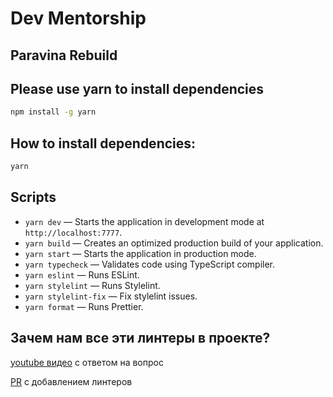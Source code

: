 # Dev Mentorship

## Paravina Rebuild

## Please use yarn to install dependencies

```bash
npm install -g yarn
```

## How to install dependencies:

```bash
yarn
```

## Scripts

- `yarn dev` — Starts the application in development mode at `http://localhost:7777`.
- `yarn build` — Creates an optimized production build of your application.
- `yarn start` — Starts the application in production mode.
- `yarn typecheck` — Validates code using TypeScript compiler.
- `yarn eslint` — Runs ESLint.
- `yarn stylelint` — Runs Stylelint.
- `yarn stylelint-fix` — Fix stylelint issues.
- `yarn format` — Runs Prettier.

## Зачем нам все эти линтеры в проекте?

[youtube видео](https://youtu.be/j9E0ZRbPW_c) с ответом на вопрос

[PR](https://github.com/DevMentorship/paravina-rebuild/pull/3) с добавлением линтеров
